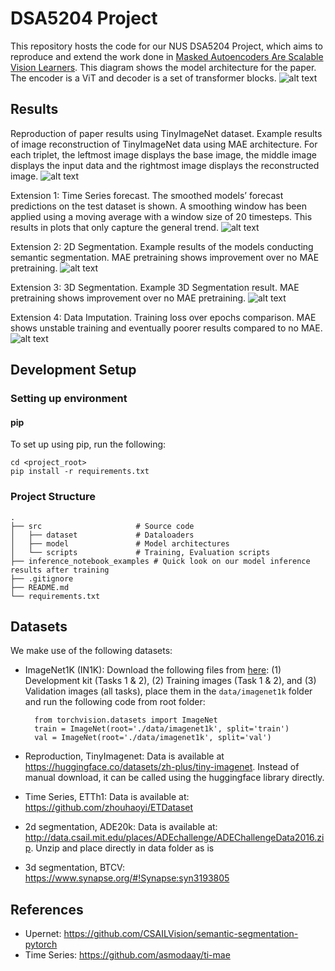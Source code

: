 # DSA5204 Project

This repository hosts the code for our NUS DSA5204 Project, which aims to reproduce and extend the work done in [Masked Autoencoders Are Scalable Vision Learners](https://arxiv.org/abs/2111.06377).
This diagram shows the model architecture for the paper. The encoder is a ViT and decoder is a set of transformer blocks.
![alt text](https://github.com/liawzhengkai/dsa5204-project/blob/main/imgs/mae_architecture.png)

## Results
Reproduction of paper results using TinyImageNet dataset. Example results of image reconstruction of TinyImageNet data using MAE architecture. For each triplet, the leftmost image displays the base image, the middle image displays the input data and the rightmost image displays the reconstructed image.
![alt text](https://github.com/liawzhengkai/dsa5204-project/blob/main/imgs/tinyimgnet.png)

Extension 1: Time Series forecast. The smoothed models’ forecast predictions on the test dataset is shown. A smoothing window has been
applied using a moving average with a window size of 20 timesteps. This results in plots that only capture the general trend.
![alt text](https://github.com/liawzhengkai/dsa5204-project/blob/main/imgs/time_series_results.png)

Extension 2: 2D Segmentation. Example results of the models conducting semantic segmentation. MAE pretraining shows improvement over no MAE pretraining.
![alt text](https://github.com/liawzhengkai/dsa5204-project/blob/main/imgs/semseg_output.png)

Extension 3: 3D Segmentation. Example 3D Segmentation result. MAE pretraining shows improvement over no MAE pretraining.
![alt text](https://github.com/liawzhengkai/dsa5204-project/blob/main/imgs/3d_seg_output.png)

Extension 4: Data Imputation. Training loss over epochs comparison. MAE shows unstable training and eventually poorer results compared to no MAE.
![alt text](https://github.com/liawzhengkai/dsa5204-project/blob/main/imgs/imputation_res.png)

## Development Setup

### Setting up environment

#### pip

To set up using pip, run the following:

    cd <project_root>
    pip install -r requirements.txt

### Project Structure
    .
    ├── src                     # Source code
    │   ├── dataset             # Dataloaders
    │   ├── model               # Model architectures
    │   └── scripts             # Training, Evaluation scripts  
    ├── inference_notebook_examples # Quick look on our model inference results after training
    ├── .gitignore
    ├── README.md
    └── requirements.txt

## Datasets

We make use of the following datasets:
- ImageNet1K (IN1K): Download the following files from [here](https://image-net.org/challenges/LSVRC/2012/2012-downloads.php): (1) Development kit (Tasks 1 & 2), (2) Training images (Task 1 & 2), and (3) Validation images (all tasks), place them in the `data/imagenet1k` folder and run the following code from root folder:

        from torchvision.datasets import ImageNet
        train = ImageNet(root='./data/imagenet1k', split='train')
        val = ImageNet(root='./data/imagenet1k', split='val')

- Reproduction, TinyImagenet: Data is available at https://huggingface.co/datasets/zh-plus/tiny-imagenet. Instead of manual download, it can be called using the huggingface library directly.
- Time Series, ETTh1: Data is available at: https://github.com/zhouhaoyi/ETDataset
- 2d segmentation, ADE20k: Data is available at: http://data.csail.mit.edu/places/ADEchallenge/ADEChallengeData2016.zip. Unzip and place directly in data folder as is
- 3d segmentation, BTCV: https://www.synapse.org/#!Synapse:syn3193805
## References 

- Upernet: https://github.com/CSAILVision/semantic-segmentation-pytorch
- Time Series: https://github.com/asmodaay/ti-mae

